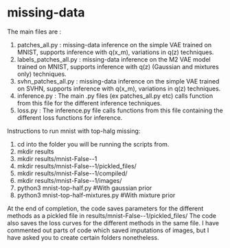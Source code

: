 # missing-data

The main files are : 

1. patches_all.py  : missing-data inference on the simple VAE trained on MNIST, supports inference with q(x_m), variations in q(z) techniques. 
2. labels_patches_all.py  : missing-data inference on the M2 VAE model trained on MNIST, supports inference with q(z) (Gaussian and mixtures only) techniques.
3. svhn_patches_all.py  : missing-data inference on the simple VAE trained on SVHN, supports inference with q(x_m), variations in q(z) techniques. 
4. inference.py : The main .py files (ex patches_all.py etc) calls function from this file for the different inference techniques.
5. loss.py : The inference.py file calls functions from this file containing the different loss functions for inference.

Instructions to run mnist with top-halg missing: 

1. cd into the folder you will be running the scripts from. 
2. mkdir results
3. mkdir results/mnist-False--1
4. mkdir results/mnist-False--1/pickled_files/
5. mkdir results/mnist-False--1/compiled/
6. mkdir results/mnist-False--1/images/
7. python3 mnist-top-half.py #With gaussian prior
8. python3 mnist-top-half-mixtures.py #With mixture prior

At the end of completion, the code saves parameters for the different methods as a pickled file in results/mnist-False--1/pickled_files/ 
The code also saves the loss curves for the different methods in the same file. I have commented out parts of  code which saved imputations of images, but I have asked you to create certain folders nonetheless.